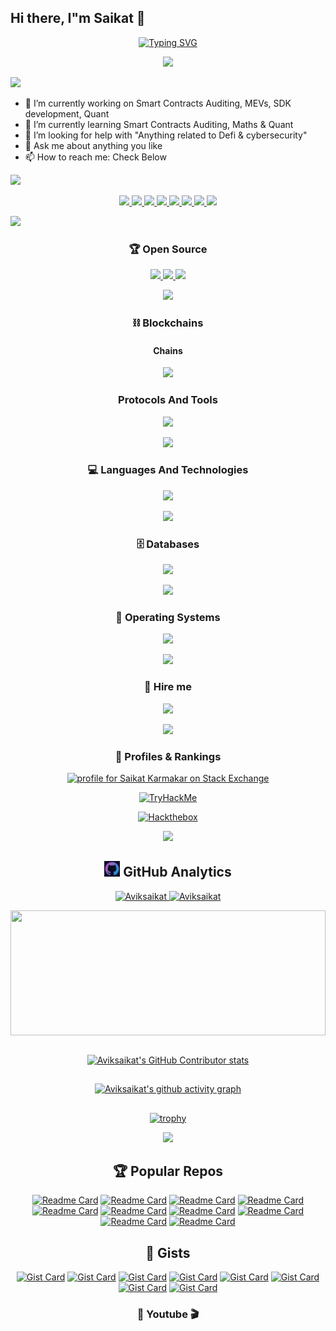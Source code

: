 ## Hi there, I"m Saikat 👋


<div align="center">

  <!-- [![Typing SVG](https://readme-typing-svg.demolab.com?font=JetBrains+Mono&pause=1000&color=F71111&center=true&vCenter=true&width=435&lines=Smart+Contracts+Auditor;Lead+Python+Developer;Penetration+Tester;Quant+%26+Maths+Enthusiast;+MEV+Developer)](https://git.io/typing-svg) -->
  
  [![Typing SVG](https://readme-typing-svg.demolab.com?font=JetBrains+Mono&pause=1000&color=00F791&center=true&vCenter=true&width=435&lines=Smart+Contracts+Auditor;Lead+Python+Developer;Penetration+Tester;Quant+%26+Maths+Enthusiast;+MEV+Developer)](https://git.io/typing-svg)

  <!-- [![Typing SVG](https://readme-typing-svg.demolab.com?font=JetBrains+Mono&pause=1000&color=00F7EC&center=true&vCenter=true&width=435&lines=Smart+Contracts+Auditor;Lead+Python+Developer;Penetration+Tester;Quant+%26+Maths+Enthusiast;+MEV+Developer)](https://git.io/typing-svg) -->
</div>

<p align="center">
  <img src="https://komarev.com/ghpvc/?username=Aviksaikat&color=dc143c&style=for-the-badge"
</p>

![](https://user-images.githubusercontent.com/73097560/115834477-dbab4500-a447-11eb-908a-139a6edaec5c.gif)

<!-- - 🔭 I’m currently working on Bug Bounties, Tryhackme, Hackthebox -->
- 🔭 I’m currently working on Smart Contracts Auditing, MEVs, SDK development, Quant
- 🌱 I’m currently learning Smart Contracts Auditing, Maths & Quant
- 🤔 I’m looking for help with "Anything related to Defi & cybersecurity"
- 💬 Ask me about anything you like
- 📫 How to reach me: Check Below
<!-- - ⚡ Fun fact: No idea if someones gonna read the above -->

<!--
Here are some ideas to get you started:

- 🔭 I’m currently working on ...
- 🌱 I’m currently learning ...
- 👯 I’m looking to collaborate on ...
- 🤔 I’m looking for help with ...
- 💬 Ask me about ...
- 📫 How to reach me: ...
- 😄 Pronouns: ...
- ⚡ Fun fact: ...
-->

<!-- [![user:9805823's SO profile](https://stackoverflow-readme-profile.johannchopin.fr/profile/9805823?theme=monokai&website=true&location=true)](https://github.com/johannchopin/stackoverflow-readme-profile) -->

![](https://user-images.githubusercontent.com/73097560/115834477-dbab4500-a447-11eb-908a-139a6edaec5c.gif)


<!-- https://badges.pages.dev/ -->
<div align="center">

  <!-- [![Twitter](https://img.shields.io/badge/@Avik_Saikat-%231DA1F2.svg?style=for-the-badge&logo=Twitter&logoColor=white)](https://twitter.com/intent/follow?original_referer=https%3A%2F%2Fgithub.com%2Aviksaikat&screen_name=Avik_Saikat)
  [![Protonmail](https://img.shields.io/badge/ProtonMail-8B89CC?style=for-the-badge&logo=protonmail&logoColor=white)](saikickkarma@protonmail.com)
  [![Linkedin](https://img.shields.io/badge/LinkedIn-0077B5?style=for-the-badge&logo=linkedin&logoColor=white)](https://www.linkedin.com/in/saikat-karmakar-0ab183154/)
  [![Discord](https://img.shields.io/badge/Discord-7289DA?style=for-the-badge&logo=discord&logoColor=white)](@avik_saikat)
  [![Revolt.chat Badge](https://img.shields.io/badge/Revolt.chat-FF4655?logo=revoltdotchat&logoColor=fff&style=for-the-badge)](@avik_saikat#1812)
  [![Telegram](https://img.shields.io/badge/Telegram-2CA5E0?style=for-the-badge&logo=telegram&logoColor=white)](https://t.me/kamab0k0_g0npachir0)
  [![Signal Badge](https://img.shields.io/badge/Signal-3B45FD?logo=signal&logoColor=fff&style=for-the-badge)](captain_levi.69) -->

  <p align="center">
    <a href="https://t.me/kamab0k0_g0npachir0">
      <img
        src="https://go-skill-icons.vercel.app/api/icons?i=telegram&titles=true"
      />
    </a>
    <a href="@avik_saikat">
      <img
        src="https://go-skill-icons.vercel.app/api/icons?i=discord&titles=true"
      />
    </a>
    <a href="https://twitter.com/intent/follow?original_referer=https%3A%2F%2Fgithub.com%2Aviksaikat">
      <img
        src="https://go-skill-icons.vercel.app/api/icons?i=x&titles=true"
      />
    </a>
    <a href="captain_levi.69">
      <img
        src="https://go-skill-icons.vercel.app/api/icons?i=signal&titles=true"
      />
    </a>
    <a href="mailto:github.maturity983@passinbox.com">
      <img
        src="https://go-skill-icons.vercel.app/api/icons?i=proton&titles=true"
      />
    </a>
    <a href="@avik_saikat#1812">
      <img
        src="https://go-skill-icons.vercel.app/api/icons?i=revolt&titles=true"
      />
    </a>
    <a href="https://www.linkedin.com/in/saikat-karmakar-0ab183154/">
      <img
        src="https://go-skill-icons.vercel.app/api/icons?i=linkedin&titles=true"
      />
    </a>
    <!-- <a href="@aviksaikat:matrix.org" target="blank">
      <img src="https://play-lh.googleusercontent.com/HqV9a2bInuolQ9kr2FrcSEd2ffaSSwXce8kJOq7x_dbUsEXNPV8YfhF-rSRIkDXfYQ=w240-h480-rw" height=50 width=50/>
    </a> -->
        <a href="@aviksaikat:matrix.org">
      <img
        src="https://go-skill-icons.vercel.app/api/icons?i=element&titles=true"
      />
    </a>
  </p>


</div>



![](https://user-images.githubusercontent.com/73097560/115834477-dbab4500-a447-11eb-908a-139a6edaec5c.gif)

<!-- ![Saikat"s GitHub stats](https://github-readme-stats-aviksaikat.vercel.app/api?username=aviksaikat&show_icons=true&line_height=21&text_color=000&icon_color=fff&bg_color=0,ea6161,ffc64d,fffc4d,52fa5a&theme=graywhite) -->

<!-- ![Saikat"s GitHub stats](https://github-readme-stats-aviksaikat.vercel.app/api?username=aviksaikat&show_icons=true&line_height=21&theme=tokyonight&card_width=500px&custom_title=Aviksaikat's%20Github%20Stats&count_private=true)

[![GitHub Streak](https://streak-stats.demolab.com?user=Aviksaikat&theme=one-dark-pro&hide_border=true&mode=weekly&card_width=500)](https://git.io/streak-stats) -->


<div align="center">

### 🏆 Open Source


<!-- 
[![Github](https://img.shields.io/badge/GitHub-100000?style=for-the-badge&logo=github&logoColor=white)](https://github.com/Aviksaikat)
[![Gitlab](https://img.shields.io/badge/GitLab-330F63?style=for-the-badge&logo=gitlab&logoColor=white)](https://gitlab.com/Aviksaikat)
[![TryHackme](https://img.shields.io/badge/TryHackme-%232C3454.svg?style=for-the-badge&logo=TryHackme&logoColor=red)](https://tryhackme.com/p/aviksaikat)
[![He](https://img.shields.io/badge/-Hackerrank-2EC866?style=for-the-badge&logo=HackerRank&logoColor=white)](https://www.hackerrank.com/saikickkarma) -->


<p align="center">
  <a href="https://github.com/Aviksaikat">
      <img
        src="https://go-skill-icons.vercel.app/api/icons?i=github&titles=true"
      />
    </a>
    <a href="https://gitlab.com/Aviksaikat">
      <img
        src="https://go-skill-icons.vercel.app/api/icons?i=gitlab&titles=true"
      />
    </a>
    <a href="https://stackoverflow.com/users/9805823/saikat-karmakar">
      <img
        src="https://go-skill-icons.vercel.app/api/icons?i=stackoverflow&titles=true"
      />
    </a>
</p>

![](https://user-images.githubusercontent.com/73097560/115834477-dbab4500-a447-11eb-908a-139a6edaec5c.gif)

### ⛓️ Blockchains
#### Chains

<p align="center">
  <a href="https://skillicons.dev">
    <img src="https://go-skill-icons.vercel.app/api/icons?i=ethereum,solana&t=dark&perline=10">
  </a>
</p>

### Protocols And Tools

<p align="center">
  <a href="https://skillicons.dev">
    <img src="https://go-skill-icons.vercel.app/api/icons?i=aave,uniswap,sushiswap,pancakeswap,balancer,chainlink,apeworx,foundry&t=dark&perline=10">
  </a>
</p>

<!-- ![Python](https://img.shields.io/badge/Python-FFD43B?style=for-the-badge&logo=python&logoColor=blue)
![C](https://img.shields.io/badge/c-%2300599C.svg?style=for-the-badge&logo=c&logoColor=white)
![Shell Script](https://img.shields.io/badge/shell_script-%23121011.svg?style=for-the-badge&logo=gnu-bash&logoColor=white)
![PHP](https://img.shields.io/badge/php-%23777BB4.svg?style=for-the-badge&logo=php&logoColor=white)
![C++](https://img.shields.io/badge/c++-%2300599C.svg?style=for-the-badge&logo=c%2B%2B&logoColor=white)
![Markdown](https://img.shields.io/badge/markdown-%23000000.svg?style=for-the-badge&logo=markdown&logoColor=white)
![Go](https://img.shields.io/badge/go-%2300ADD8.svg?style=for-the-badge&logo=go&logoColor=white)
![LaTeX](https://img.shields.io/badge/latex-%23008080.svg?style=for-the-badge&logo=latex&logoColor=white)
![Java](https://img.shields.io/badge/java-%23ED8B00.svg?style=for-the-badge&logo=java&logoColor=white)
![JavaScript](https://img.shields.io/badge/javascript-%23323330.svg?style=for-the-badge&logo=javascript&logoColor=%23F7DF1E)
![HTML5](https://img.shields.io/badge/html5-%23E34F26.svg?style=for-the-badge&logo=html5&logoColor=white)
![CSS3](https://img.shields.io/badge/css3-%231572B6.svg?style=for-the-badge&logo=css3&logoColor=white)
![Docker](https://img.shields.io/badge/docker-%230db7ed.svg?style=for-the-badge&logo=docker&logoColor=white)
![Tor](https://img.shields.io/badge/Tor-7D4698?style=for-the-badge&logo=Tor-Browser&logoColor=white)
![Solidity](https://img.shields.io/badge/Solidity-%23363636.svg?style=for-the-badge&logo=solidity&logoColor=red)
![Rust](https://img.shields.io/badge/Rust-red?style=for-the-badge&logo=rust&logoColor=#E57324)
![GraphQL](https://img.shields.io/badge/-GraphQL-E10098?style=for-the-badge&logo=graphql&logoColor=white)
![Fortran](https://img.shields.io/badge/Fortran-%23734F96.svg?style=for-the-badge&logo=fortran&logoColor=white)
![Kubernetes](https://img.shields.io/badge/kubernetes-%23326ce5.svg?style=for-the-badge&logo=kubernetes&logoColor=white)
![Vagrant](https://img.shields.io/badge/vagrant-%231563FF.svg?style=for-the-badge&logo=vagrant&logoColor=white)
![PowerShell](https://img.shields.io/badge/PowerShell-%235391FE.svg?style=for-the-badge&logo=powershell&logoColor=white) -->

<!-- ![](https://user-images.githubusercontent.com/73097560/115834477-dbab4500-a447-11eb-908a-139a6edaec5c.gif) -->
![](https://user-images.githubusercontent.com/73097560/115834477-dbab4500-a447-11eb-908a-139a6edaec5c.gif)


### 💻 Languages And Technologies

<p align="center">
  <a href="https://skillicons.dev">
    <!-- <img src="https://skillicons.dev/icons?i=python,rust,bash,c,solidity,markdown,go,latex,java,javascript,html,css,docker,tor,graphql,fortran,kubernetes,powershell,vagrant" /> -->
    <img src="https://go-skill-icons.vercel.app/api/icons?i=python,rust,bash,c,solidity,markdown,go,latex,php,java,javascript,html,css,cpp,linux,docker,tor,graphql,fortran,kubernetes,powershell,vagrant,solana,openzeppelin,aws,azure,gcp,googlecolab,git,discordbots,grafana,json,rocket,perl,s3,hardhat,ngrok,nginx,ganache,davinci&t=dark&perline=10">
  </a>
</p>

![](https://user-images.githubusercontent.com/73097560/115834477-dbab4500-a447-11eb-908a-139a6edaec5c.gif)

### 🗄️ Databases

<!-- ![MySQL](https://img.shields.io/badge/MySQL-00000F?style=for-the-badge&logo=mysql&logoColor=white)
![SQLite](https://img.shields.io/badge/sqlite-%2307405e.svg?style=for-the-badge&logo=sqlite&logoColor=white)
![MariaDB](https://img.shields.io/badge/MariaDB-003545?style=for-the-badge&logo=mariadb&logoColor=white)
![MongoDB Badge](https://img.shields.io/badge/MongoDB-47A248?logo=mongodb&logoColor=fff&style=for-the-badge) -->

<p align="center">
  <a href="https://skillicons.dev">
    <img src="https://go-skill-icons.vercel.app/api/icons?i=mongodb,mysql,sqlite,mariadb,redis,tidb&t=dark&perline=9">
  </a>
</p>

![](https://user-images.githubusercontent.com/73097560/115834477-dbab4500-a447-11eb-908a-139a6edaec5c.gif)

### 💼 Operating Systems

<!-- ![Kali Linux](https://img.shields.io/badge/Kali_Linux-557C94?style=for-the-badge&logo=kali-linux&logoColor=white)
![Ubuntu](https://img.shields.io/badge/Ubuntu-E95420?style=for-the-badge&logo=ubuntu&logoColor=white)
![Windows 10](https://img.shields.io/badge/Windows-0078D6?style=for-the-badge&logo=windows&logoColor=white)
![Debian](https://img.shields.io/badge/Debian-D70A53?style=for-the-badge&logo=debian&logoColor=white)
![Manjaro](https://img.shields.io/badge/Manjaro-35BF5C?style=for-the-badge&logo=Manjaro&logoColor=white)
![Tails](https://img.shields.io/badge/Tails%20-56347C?&style=for-the-badge&logo=tails&logoColor=white)
![Arch](https://img.shields.io/badge/Arch%20Linux-1793D1?logo=arch-linux&logoColor=fff&style=for-the-badge)
![Mac](https://img.shields.io/badge/mac%20os-000000?style=for-the-badge&logo=apple&logoColor=F0F0F0)
![Fedora Badge](https://img.shields.io/badge/Fedora-51A2DA?logo=fedora&logoColor=fff&style=for-the-badge) -->

<p align="center">
  <a href="https://skillicons.dev">
    <img src="https://go-skill-icons.vercel.app/api/icons?i=kali,debian,ubuntu,manjaro,arch,apple,windows,popos,nixos,tailsos,fedora,qubesos&t=dark&perline=6">
    </br>
    <!-- <img src="https://upload.wikimedia.org/wikipedia/commons/4/41/Fedora_icon_%282021%29.svg" width="50" 
     height="50">
     <img src="https://static-00.iconduck.com/assets.00/distributor-logo-tails-icon-2048x2048-xotkvpic.png" width="50" 
     height="50"> -->
  </a>
</p>

![](https://user-images.githubusercontent.com/73097560/115834477-dbab4500-a447-11eb-908a-139a6edaec5c.gif)

### 💼 Hire me

<!-- [![Fiverr](https://img.shields.io/badge/Fiverr-1DBF73?style=for-the-badge&logo=Fiverr&logoColor=white)](https://www.fiverr.com/aviksaikat) -->

<a href="https://www.fiverr.com/aviksaikat">
    <img
      src="https://go-skill-icons.vercel.app/api/icons?i=fiverr&titles=true"
    />
</a>

![](https://user-images.githubusercontent.com/73097560/115834477-dbab4500-a447-11eb-908a-139a6edaec5c.gif)


<div align="center">

### 🔗 Profiles & Rankings

<p align="center">
  <a href="https://stackexchange.com/users/13592963">
    <img src="https://stackexchange.com/users/flair/13592963.png" width="208" height="58" alt="profile for Saikat Karmakar on Stack Exchange" title="profile for Saikat Karmakar on Stack Exchange">
  </a>
</p>

<p align="center">
  <a href="https://tryhackme.com/p/aviksaikat" target="_blank">
    <img src="https://tryhackme-badges.s3.amazonaws.com/aviksaikat.png" alt="TryHackMe" height="60" width="250">
  </a>
</p>

<p align="center">
  <a href="https://www.hackthebox.com/profile/361208" target="_blank">
    <img src="https://www.hackthebox.eu/badge/image/361208" alt="Hackthebox" height="60" width="250">
  </a>
</p>

![](https://user-images.githubusercontent.com/73097560/115834477-dbab4500-a447-11eb-908a-139a6edaec5c.gif)


<!-- Languages -->

<!-- [![Top Langs](https://github-readme-stats-aviksaikat.vercel.app/api/top-langs/?username=aviksaikat&layout=compact&hide=php,Smali,G-code,Roff,Tcl,ASP.NET,CSS,SCSS&langs_count=8)](https://github.com/aviksaikat/github-readme-stats) -->

## <img src="./media/github.png" height=25/> GitHub Analytics

<p align="center">
    <a href="https://github.com/Aviksaikat">
        <img height="180em" src="https://github-readme-stats-aviksaikat.vercel.app/api?username=aviksaikat&show_icons=true&&show=discussions_started,prs_merged&line_height=21&theme=ocean_dark&rank_icon=github&custom_title=Aviksaikat's%20Github%20Stats&count_private=true&hide_border=true" alt="Aviksaikat" />
        <img height="180em" src="https://streak-stats.demolab.com?user=Aviksaikat&theme=ocean_dark&hide_border=true&mode=weekly" alt="Aviksaikat"/>
    </a>
</p>

<div style="width: 100%;">
  <a href="https://github.com/aviksaikat/github-readme-stats">
    <img height="200px" width="100%" align="center" src="https://github-readme-stats-aviksaikat.vercel.app/api/top-langs/?username=aviksaikat&layout=compact&hide=php,Smali,G-code,Roff,Tcl,ASP.NET,CSS,SCSS&langs_count=8&title_color=9b59b6&text_color=39FF14&icon_color=61dafb&bg_color=20232a&hide_border=true" />
  </a>
</div>

</br>

<a href="https://github.com/HwangTaehyun/github-contributor-stats">

  ![Aviksaikat's GitHub Contributor stats](https://github-contributor-stats.vercel.app/api?username=Aviksaikat&combine_all_yearly_contributions=true&hide=B,B+&theme=ocean_dark&hide_contributor_rank=false&order_by=contributions)
</a>



## <!-- activity graph -->

[![Aviksaikat's github activity graph](https://github-readme-activity-graph.vercel.app/graph?username=aviksaikat&bg_color=1d2124&color=39FF14&line=9b59b6&point=fd0808&area=true&hide_border=true)](https://github.com/aviksaikat/github-readme-activity-graph)


## <!-- metrics -->

<!-- ![GitHub metrics](https://metrics.lecoq.io/aviksaikat) -->

## <!-- trophies -->

[![trophy](https://github-profile-trophy.vercel.app/?username=aviksaikat&theme=darkhub)](https://github.com/ryo-ma/github-profile-trophy)

![](https://user-images.githubusercontent.com/73097560/115834477-dbab4500-a447-11eb-908a-139a6edaec5c.gif)


<!-- Readme Cards -->

## 🏆 Popular Repos

[![Readme Card](https://github-readme-stats-aviksaikat.vercel.app/api/pin/?username=Aviksaikat&repo=Ape-Usage&show_owner=true&&theme=ocean_dark)](https://github.com/Aviksaikat/Ape-Usage)
[![Readme Card](https://github-readme-stats-aviksaikat.vercel.app/api/pin/?username=Aviksaikat&repo=Just_Fetch&show_owner=true&&theme=ocean_dark)](https://github.com/Aviksaikat/Just_Fetch)
[![Readme Card](https://github-readme-stats-aviksaikat.vercel.app/api/pin/?username=Aviksaikat&repo=bmt-py&show_owner=true&theme=ocean_dark)](https://github.com/Aviksaikat/bmt-py)
[![Readme Card](https://github-readme-stats-aviksaikat.vercel.app/api/pin/?username=Ankvik-Tech-Labs&repo=mantaray-py&show_owner=true&theme=ocean_dark)](https://github.com/Ankvik-Tech-Labs/mantaray-py)
[![Readme Card](https://github-readme-stats-aviksaikat.vercel.app/api/pin/?username=Aviksaikat&repo=swarm-cid-py&show_owner=true&theme=ocean_dark)](https://github.com/Aviksaikat/swarm-cid-py)
[![Readme Card](https://github-readme-stats-aviksaikat.vercel.app/api/pin/?username=Aviksaikat&repo=cookiecutter-hatch-pypackage&show_owner=true&theme=ocean_dark)](https://github.com/Aviksaikat/cookiecutter-hatch-pypackage)
[![Readme Card](https://github-readme-stats-aviksaikat.vercel.app/api/pin/?username=Aviksaikat&repo=Blockchain-CTF-Solutions&show_owner=true&&theme=ocean_dark)](https://github.com/Aviksaikat/Blockchain-CTF-Solutions)
[![Readme Card](https://github-readme-stats-aviksaikat.vercel.app/api/pin/?username=Aviksaikat&repo=httpRex&show_owner=true&&theme=ocean_dark)](https://github.com/Aviksaikat/httpRex)
[![Readme Card](https://github-readme-stats-aviksaikat.vercel.app/api/pin/?username=Aviksaikat&repo=eJPT&show_owner=true&&theme=ocean_dark)](https://github.com/Aviksaikat/eJPT)
[![Readme Card](https://github-readme-stats-aviksaikat.vercel.app/api/pin/?username=Aviksaikat&repo=Quillctf-solutions&show_owner=true&&theme=ocean_dark)](https://github.com/Aviksaikat/Quillctf-solutions)

## 📜 Gists

[![Gist Card](https://github-readme-stats-aviksaikat.vercel.app/api/gist?id=ccec513aaf6b75846d51420f395fa07a&&theme=ocean_dark)](https://gist.github.com/aviksaikat/ccec513aaf6b75846d51420f395fa07a/)
[![Gist Card](https://github-readme-stats-aviksaikat.vercel.app/api/gist?id=9c2a35d1e844610adb8499c8aba79ab6&&theme=ocean_dark)](https://gist.github.com/aviksaikat/9c2a35d1e844610adb8499c8aba79ab6/)
[![Gist Card](https://github-readme-stats-aviksaikat.vercel.app/api/gist?id=a0906475e51dff00191496ba3872db29&&theme=ocean_dark)](https://gist.github.com/aviksaikat/a0906475e51dff00191496ba3872db29/)
[![Gist Card](https://github-readme-stats-aviksaikat.vercel.app/api/gist?id=cc69acb525695e44db340d64e9889f5e&&theme=ocean_dark)](https://gist.github.com/aviksaikat/cc69acb525695e44db340d64e9889f5e/)
[![Gist Card](https://github-readme-stats-aviksaikat.vercel.app/api/gist?id=fd5dfaef4c69e23116148b4b7c0377b6&&theme=ocean_dark)](https://gist.github.com/aviksaikat/fd5dfaef4c69e23116148b4b7c0377b6/)
[![Gist Card](https://github-readme-stats-aviksaikat.vercel.app/api/gist?id=fd22f2441172b8ce7e613e04a310b5e4&&theme=ocean_dark)](https://gist.github.com/aviksaikat/fd22f2441172b8ce7e613e04a310b5e4/)
[![Gist Card](https://github-readme-stats-aviksaikat.vercel.app/api/gist?id=f7467348211df815ac597e152ef30a5c&&theme=ocean_dark)](https://gist.github.com/aviksaikat/f7467348211df815ac597e152ef30a5c/)
[![Gist Card](https://github-readme-stats-aviksaikat.vercel.app/api/gist?id=d41c8f2b72859afc4e11def3709d9cad&&theme=ocean_dark)](https://gist.github.com/aviksaikat/d41c8f2b72859afc4e11def3709d9cad/)


</div>


### 🎥 Youtube 🎬

<!-- BEGIN YOUTUBE-CARDS -->

<!-- END YOUTUBE-CARDS -->